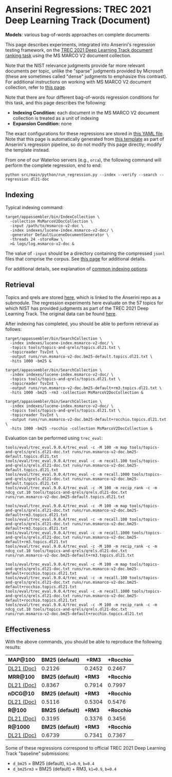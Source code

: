 # Anserini Regressions: TREC 2021 Deep Learning Track (Document)

**Models**: various bag-of-words approaches on complete documents

This page describes experiments, integrated into Anserini's regression testing framework, on the [TREC 2021 Deep Learning Track document ranking task](https://trec.nist.gov/data/deep2021.html) using the MS MARCO V2 document collection.

Note that the NIST relevance judgments provide far more relevant documents per topic, unlike the "sparse" judgments provided by Microsoft (these are sometimes called "dense" judgments to emphasize this contrast).
For additional instructions on working with MS MARCO V2 document collection, refer to [this page](experiments-msmarco-v2.md).

Note that there are four different bag-of-words regression conditions for this task, and this page describes the following:

+ **Indexing Condition:** each document in the MS MARCO V2 document collection is treated as a unit of indexing
+ **Expansion Condition:** none

The exact configurations for these regressions are stored in [this YAML file](../../src/main/resources/regression/dl21-doc.yaml).
Note that this page is automatically generated from [this template](../../src/main/resources/docgen/templates/dl21-doc.template) as part of Anserini's regression pipeline, so do not modify this page directly; modify the template instead.

From one of our Waterloo servers (e.g., `orca`), the following command will perform the complete regression, end to end:

```
python src/main/python/run_regression.py --index --verify --search --regression dl21-doc
```

## Indexing

Typical indexing command:

```
target/appassembler/bin/IndexCollection \
  -collection MsMarcoV2DocCollection \
  -input /path/to/msmarco-v2-doc \
  -index indexes/lucene-index.msmarco-v2-doc/ \
  -generator DefaultLuceneDocumentGenerator \
  -threads 24 -storeRaw \
  >& logs/log.msmarco-v2-doc &
```

The value of `-input` should be a directory containing the compressed `jsonl` files that comprise the corpus.
See [this page](experiments-msmarco-v2.md) for additional details.

For additional details, see explanation of [common indexing options](common-indexing-options.md).

## Retrieval

Topics and qrels are stored [here](https://github.com/castorini/anserini-tools/tree/master/topics-and-qrels), which is linked to the Anserini repo as a submodule.
The regression experiments here evaluate on the 57 topics for which NIST has provided judgments as part of the TREC 2021 Deep Learning Track.
The original data can be found [here](https://trec.nist.gov/data/deep2021.html).

After indexing has completed, you should be able to perform retrieval as follows:

```
target/appassembler/bin/SearchCollection \
  -index indexes/lucene-index.msmarco-v2-doc/ \
  -topics tools/topics-and-qrels/topics.dl21.txt \
  -topicreader TsvInt \
  -output runs/run.msmarco-v2-doc.bm25-default.topics.dl21.txt \
  -hits 1000 -bm25 &

target/appassembler/bin/SearchCollection \
  -index indexes/lucene-index.msmarco-v2-doc/ \
  -topics tools/topics-and-qrels/topics.dl21.txt \
  -topicreader TsvInt \
  -output runs/run.msmarco-v2-doc.bm25-default+rm3.topics.dl21.txt \
  -hits 1000 -bm25 -rm3 -collection MsMarcoV2DocCollection &

target/appassembler/bin/SearchCollection \
  -index indexes/lucene-index.msmarco-v2-doc/ \
  -topics tools/topics-and-qrels/topics.dl21.txt \
  -topicreader TsvInt \
  -output runs/run.msmarco-v2-doc.bm25-default+rocchio.topics.dl21.txt \
  -hits 1000 -bm25 -rocchio -collection MsMarcoV2DocCollection &
```

Evaluation can be performed using `trec_eval`:

```
tools/eval/trec_eval.9.0.4/trec_eval -c -M 100 -m map tools/topics-and-qrels/qrels.dl21-doc.txt runs/run.msmarco-v2-doc.bm25-default.topics.dl21.txt
tools/eval/trec_eval.9.0.4/trec_eval -c -m recall.100 tools/topics-and-qrels/qrels.dl21-doc.txt runs/run.msmarco-v2-doc.bm25-default.topics.dl21.txt
tools/eval/trec_eval.9.0.4/trec_eval -c -m recall.1000 tools/topics-and-qrels/qrels.dl21-doc.txt runs/run.msmarco-v2-doc.bm25-default.topics.dl21.txt
tools/eval/trec_eval.9.0.4/trec_eval -c -M 100 -m recip_rank -c -m ndcg_cut.10 tools/topics-and-qrels/qrels.dl21-doc.txt runs/run.msmarco-v2-doc.bm25-default.topics.dl21.txt

tools/eval/trec_eval.9.0.4/trec_eval -c -M 100 -m map tools/topics-and-qrels/qrels.dl21-doc.txt runs/run.msmarco-v2-doc.bm25-default+rm3.topics.dl21.txt
tools/eval/trec_eval.9.0.4/trec_eval -c -m recall.100 tools/topics-and-qrels/qrels.dl21-doc.txt runs/run.msmarco-v2-doc.bm25-default+rm3.topics.dl21.txt
tools/eval/trec_eval.9.0.4/trec_eval -c -m recall.1000 tools/topics-and-qrels/qrels.dl21-doc.txt runs/run.msmarco-v2-doc.bm25-default+rm3.topics.dl21.txt
tools/eval/trec_eval.9.0.4/trec_eval -c -M 100 -m recip_rank -c -m ndcg_cut.10 tools/topics-and-qrels/qrels.dl21-doc.txt runs/run.msmarco-v2-doc.bm25-default+rm3.topics.dl21.txt

tools/eval/trec_eval.9.0.4/trec_eval -c -M 100 -m map tools/topics-and-qrels/qrels.dl21-doc.txt runs/run.msmarco-v2-doc.bm25-default+rocchio.topics.dl21.txt
tools/eval/trec_eval.9.0.4/trec_eval -c -m recall.100 tools/topics-and-qrels/qrels.dl21-doc.txt runs/run.msmarco-v2-doc.bm25-default+rocchio.topics.dl21.txt
tools/eval/trec_eval.9.0.4/trec_eval -c -m recall.1000 tools/topics-and-qrels/qrels.dl21-doc.txt runs/run.msmarco-v2-doc.bm25-default+rocchio.topics.dl21.txt
tools/eval/trec_eval.9.0.4/trec_eval -c -M 100 -m recip_rank -c -m ndcg_cut.10 tools/topics-and-qrels/qrels.dl21-doc.txt runs/run.msmarco-v2-doc.bm25-default+rocchio.topics.dl21.txt
```

## Effectiveness

With the above commands, you should be able to reproduce the following results:

| **MAP@100**                                                                                                  | **BM25 (default)**| **+RM3**  | **+Rocchio**|
|:-------------------------------------------------------------------------------------------------------------|-----------|-----------|-----------|
| [DL21 (Doc)](https://microsoft.github.io/msmarco/TREC-Deep-Learning)                                         | 0.2126    | 0.2452    | 0.2467    |
| **MRR@100**                                                                                                  | **BM25 (default)**| **+RM3**  | **+Rocchio**|
| [DL21 (Doc)](https://microsoft.github.io/msmarco/TREC-Deep-Learning)                                         | 0.8367    | 0.7914    | 0.7997    |
| **nDCG@10**                                                                                                  | **BM25 (default)**| **+RM3**  | **+Rocchio**|
| [DL21 (Doc)](https://microsoft.github.io/msmarco/TREC-Deep-Learning)                                         | 0.5116    | 0.5304    | 0.5476    |
| **R@100**                                                                                                    | **BM25 (default)**| **+RM3**  | **+Rocchio**|
| [DL21 (Doc)](https://microsoft.github.io/msmarco/TREC-Deep-Learning)                                         | 0.3195    | 0.3376    | 0.3456    |
| **R@1000**                                                                                                   | **BM25 (default)**| **+RM3**  | **+Rocchio**|
| [DL21 (Doc)](https://microsoft.github.io/msmarco/TREC-Deep-Learning)                                         | 0.6739    | 0.7341    | 0.7367    |

Some of these regressions correspond to official TREC 2021 Deep Learning Track "baseline" submissions:

+ `d_bm25` = BM25 (default), `k1=0.9`, `b=0.4`
+ `d_bm25rm3` = BM25 (default) + RM3, `k1=0.9`, `b=0.4`
